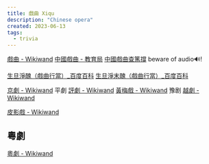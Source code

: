 ```yaml
---
title: 戲曲 Xiqu
description: "Chinese opera"
created: 2023-06-13
tags:
  - trivia
---
```


[戲曲 - Wikiwand](https://www.wikiwand.com/zh-hk/%E6%88%8F%E6%9B%B2)
[中國戲曲 - 教育局](https://www.edb.gov.hk/tc/curriculum-development/kla/arts-edu/resources/mus-chinese-opera/index.html)
[中國戲曲查篤撐](https://www.rthk.hk/chiculture/chiopera/) beware of audio🔊!

[生旦淨醜（戲曲行當）\_百度百科](https://baike.baidu.hk/item/%E7%94%9F%E6%97%A6%E6%B7%A8%E9%86%9C/1851582)
[生旦淨末醜（戲曲行當）\_百度百科](https://baike.baidu.hk/item/%E7%94%9F%E6%97%A6%E6%B7%A8%E6%9C%AB%E9%86%9C/1118239)

[京劇 - Wikiwand](https://www.wikiwand.com/zh-hk/%E4%BA%AC%E5%8A%87) 平劇
[評劇 - Wikiwand](https://www.wikiwand.com/zh-hk/%E8%A9%95%E5%8A%87)
[黃梅戲 - Wikiwand](https://www.wikiwand.com/zh-hk/%E9%BB%83%E6%A2%85%E6%88%B2) 豫剧
[越劇 - Wikiwand](https://www.wikiwand.com/zh-hk/%E8%B6%8A%E5%8A%87)

[皮影戲 - Wikiwand](https://www.wikiwand.com/zh-hk/%E7%9A%AE%E5%BD%B1%E6%88%B2)

## 粵劇

[粵劇 - Wikiwand](https://www.wikiwand.com/zh-hk/%E7%B2%B5%E58A%87)
